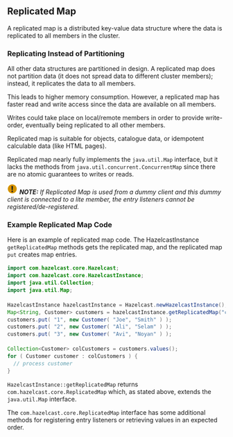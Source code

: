 
## Replicated Map

A replicated map is a distributed key-value data structure where the data is replicated to all members in the cluster.

### Replicating Instead of Partitioning

All other data structures are partitioned in design. A replicated map does not partition data
(it does not spread data to different cluster members); instead, it replicates the data to all members.

This leads to higher memory consumption. However, a replicated map has faster read and write access since the data are available on all members.

Writes could take place on local/remote members in order to provide write-order, eventually being replicated to all other members.

Replicated map is suitable for objects, catalogue data, or idempotent calculable data (like HTML pages).

Replicated map nearly fully implements the `java.util.Map` interface, but it lacks the methods from `java.util.concurrent.ConcurrentMap` since
there are no atomic guarantees to writes or reads.

![image](images/NoteSmall.jpg) ***NOTE:*** *If Replicated Map is used from a dummy client and this dummy client is connected to a lite member, the entry listeners cannot be registered/de-registered.*


### Example Replicated Map Code

Here is an example of replicated map code. The HazelcastInstance `getReplicatedMap` methods gets the replicated map, and the replicated map `put` creates map entries.

```java
import com.hazelcast.core.Hazelcast;
import com.hazelcast.core.HazelcastInstance;
import java.util.Collection;
import java.util.Map;

HazelcastInstance hazelcastInstance = Hazelcast.newHazelcastInstance();
Map<String, Customer> customers = hazelcastInstance.getReplicatedMap("customers");
customers.put( "1", new Customer( "Joe", "Smith" ) );
customers.put( "2", new Customer( "Ali", "Selam" ) );
customers.put( "3", new Customer( "Avi", "Noyan" ) );

Collection<Customer> colCustomers = customers.values();
for ( Customer customer : colCustomers ) {
  // process customer
}
```

`HazelcastInstance::getReplicatedMap` returns `com.hazelcast.core.ReplicatedMap` which, as stated above, extends the
`java.util.Map` interface.

The `com.hazelcast.core.ReplicatedMap` interface has some additional methods for registering entry listeners or retrieving values in an expected order.
